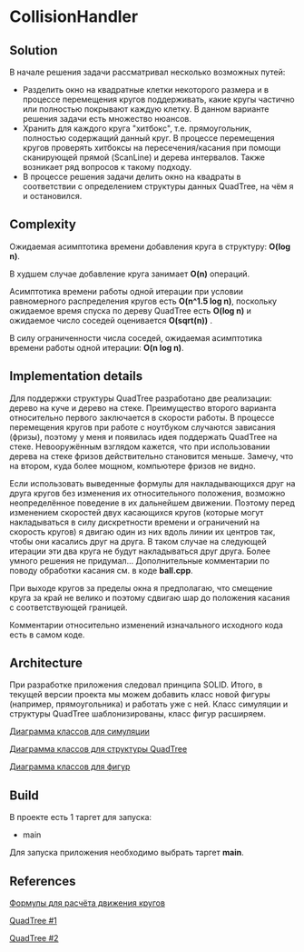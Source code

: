 # CollisionHandler
## Solution

В начале решения задачи рассматривал несколько возможных путей:
<ul>
  <li>Разделить окно на квадратные клетки некоторого размера и в процессе перемещения кругов поддерживать, какие кругы частично или полностью покрывают каждую клетку. В данном варианте решения задачи есть множество нюансов. </li>
  <li>Хранить для каждого круга "хитбокс", т.е. прямоугольник, полностью содержащий данный круг. В процессе перемещения кругов проверять хитбоксы на пересечения/касания при помощи сканирующей прямой (ScanLine) и дерева интервалов. Также возникает ряд вопросов к такому подходу. </li>
  <li>В процессе решения задачи делить окно на квадраты в соответствии с определением структуры данных QuadTree, на чём я и остановился. </li>
</ul>

## Complexity

Ожидаемая асимптотика времени добавления круга в структуру: **O(log n)**.

В худшем случае добавление круга занимает **O(n)** операций.

Асимптотика времени работы одной итерации при условии равномерного распределения кругов есть **O(n^1.5 log n)**,
поскольку ожидаемое время спуска по дереву QuadTree есть **O(log n)** и ожидаемое число соседей оценивается **O(sqrt(n))** .

В силу ограниченности числа соседей, ожидаемая асимптотика времени работы одной итерации: **O(n log n)**.

## Implementation details

Для поддержки структуры QuadTree разработано две реализации: дерево на куче и дерево на стеке.
Преимущество второго варианта относительно первого заключается в скорости работы.
В процессе перемещения кругов при работе с ноутбуком случаются зависания (фризы), поэтому у меня и появилась идея поддержать QuadTree на стеке.
Невооружённым взглядом кажется, что при использовании дерева на стеке фризов действительно становится меньше.
Замечу, что на втором, куда более мощном, компьютере фризов не видно.

Если использовать выведенные формулы для накладывающихся друг на друга кругов без изменения их относительного положения,
возможно неопределённое поведение в их дальнейшем движении.
Поэтому перед изменением скоростей двух касающихся кругов (которые могут накладываться в силу дискретности времени и
ограничений на скорость кругов) я двигаю один из них вдоль линии их центров так, чтобы они касались друг на друга.
В таком случае на следующей итерации эти два круга не будут накладываться друг друга. Более умного решения не придумал...
Дополнительные комментарии по поводу обработки касания см. в коде **ball.cpp**.

При выходе кругов за пределы окна я предполагаю, что смещение круга за край не велико и поэтому сдвигаю шар до положения
касания с соответствующей границей.

Комментарии относительно изменений изначального исходного кода есть в самом коде.

## Architecture

При разработке приложения следовал принципа SOLID. Итого, в текущей версии проекта мы можем добавить класс новой фигуры (например, прямоугольника) и работать уже с ней. Класс симуляции и структуры QuadTree шаблонизированы, класс фигур расширяем.

[Диаграмма классов для симуляции](UML/simulation.drawio.png?raw=true "Simulation class diagram")

[Диаграмма классов для структуры QuadTree](UML/quad_tree.drawio.png?raw=true "quad_tree class diagram")

[Диаграмма классов для фигур](UML/shape.drawio.png?raw=true "Shape class diagram")


## Build

В проекте есть 1 таргет для запуска:
<ul>
  <li> main </li>

[//]: # (  <li> test </li>)

[//]: # (  <li> test_two_balls </li>)
</ul>

[//]: # (Последние два я использовал для тестирования решения.)

Для запуска приложения необходимо выбрать таргет **main**.

## References

[Формулы для расчёта движения кругов](https://en.wikipedia.org/wiki/Elastic_collision)

[QuadTree #1](https://vixra.org/pdf/2005.0108v1.pdf)

[QuadTree #2](https://github.com/pvigier/Quadtree)
